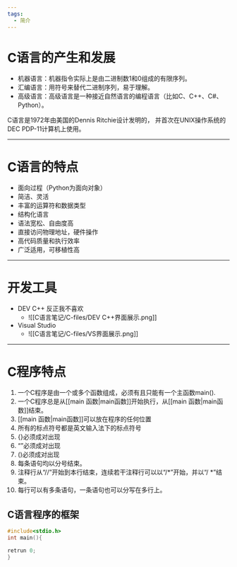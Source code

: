 ```yaml
---
tags:
  - 简介
---
```

# C语言的产生和发展

- 机器语言：机器指令实际上是由二进制数1和0组成的有限序列。 
- 汇编语言：用符号来替代二进制序列，易于理解。
- 高级语言：高级语言是一种接近自然语言的编程语言（比如C、C++、C#、Python）。  

C语言是1972年由美国的Dennis Ritchie设计发明的， 并首次在UNIX操作系统的DEC PDP-11计算机上使用。

---
# C语言的特点

- 面向过程（Python为面向对象）
- 简洁、灵活
- 丰富的运算符和数据类型
- 结构化语言
- 语法宽松、自由度高
- 直接访问物理地址，硬件操作
- 高代码质量和执行效率
- 广泛适用，可移植性高

---
# 开发工具

- DEV C++ 反正我不喜欢
	- ![[C语言笔记/C-files/DEV C++界面展示.png]]
- Visual Studio
	- ![[C语言笔记/C-files/VS界面展示.png]]

---
# C程序特点

1. 一个C程序是由一个或多个函数组成，必须有且只能有一个主函数main().
2. 一个C程序总是从[[main 函数|main函数]]开始执行，从[[main 函数|main函数]]结束。
3. [[main 函数|main函数]]可以放在程序的任何位置
4. 所有的标点符号都是英文输入法下的标点符号
5. {}必须成对出现
6. “”必须成对出现
7. ()必须成对出现
8. 每条语句均以分号结束。
9. 注释行从“//”开始到本行结束，连续若干注释行可以以“/*”开始，并以“/ *”结束。
10. 每行可以有多条语句，一条语句也可以分写在多行上。

## C语言程序的框架

```C
#include<stdio.h>
int main(){

retrun 0;
}
```